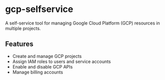 # gcp-selfservice

A self-service tool for managing Google Cloud Platform (GCP) resources in multiple projects.

## Features

- Create and manage GCP projects
- Assign IAM roles to users and service accounts
- Enable and disable GCP APIs
- Manage billing accounts




